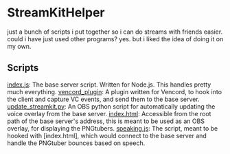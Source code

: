 # StreamKitHelper

just a bunch of scripts i put together so i can do streams with friends easier.
could i have just used other programs? yes. but i liked the idea of doing it on my own.

## Scripts

[index.js](index.js): The base server script. Written for Node.js. This handles pretty much everything.
[vencord_plugin](vencord_plugin): A plugin written for Vencord, to hook into the client and capture VC events, and send them to the base server.
[update_streamkit.py](update_streamkit.py): An OBS python script for automatically updating the voice overlay from the base server.
[index.html](index.html): Accessible from the root path of the base server's address, this is meant to be used as an OBS overlay, for displaying the PNGtubers.
[speaking.js](speaking.js): The script, meant to be hooked with [index.html], which would connect to the base server and handle the PNGtuber bounces based on speech.